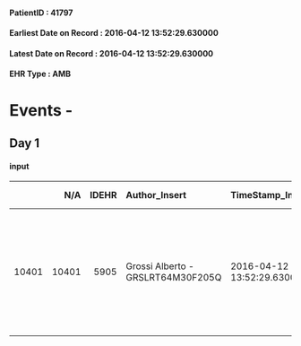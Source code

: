 
#### PatientID : 41797
#### Earliest Date on Record : 2016-04-12 13:52:29.630000
#### Latest Date on Record : 2016-04-12 13:52:29.630000
#### EHR Type : AMB

# Events - 

## Day 1

#### input
|       |    N/A |   IDEHR | Author_Insert                     | TimeStamp_Insert           | EHRType   |   PatientID |   IDDigitalSignDocument | persone_vicine   |   Unnamed: 0_x.1 |   IDANAMNESI_SOCIALE | Patient   | FamigliaAltro   | Paziente_T   | FamigliaAltro_T   |   Non_Rilevabile_x.1 | Note_Non_Rilevabile_x.1   | opt_Problemi   | Note_I                                                                                                                          | chk_contr_sintomi   | opt_paziente_a   | opt_famiglia_a   | opt_adeguatezza   | opt_paziente_solo   | ds_note_con                                                                                                                  | opt_presente_assente   | Caregiver_principale   | opt_capacita   | ds_familiari_coinv   | opt_risorse_ec   | ds_note_prio                                                                                  | opt_paziente_ad   | opt_caregiver_ad   | opt_inv_civile            | Needs     | Domestic partnership                         | Fragility                    |
|------:|-------:|--------:|:----------------------------------|:---------------------------|:----------|------------:|------------------------:|:-----------------|-----------------:|---------------------:|:----------|:----------------|:-------------|:------------------|---------------------:|:--------------------------|:---------------|:--------------------------------------------------------------------------------------------------------------------------------|:--------------------|:-----------------|:-----------------|:------------------|:--------------------|:-----------------------------------------------------------------------------------------------------------------------------|:-----------------------|:-----------------------|:---------------|:---------------------|:-----------------|:----------------------------------------------------------------------------------------------|:------------------|:-------------------|:--------------------------|:----------|:---------------------------------------------|:-----------------------------|
| 10401 |  10401 |    5905 | Grossi Alberto - GRSLRT64M30F205Q | 2016-04-12 13:52:29.630000 | AMB       |       41797 |                  333226 | N/A              |             3016 |                 1948 | Si#1      | Si#1            | No#0         | Si#1              |                    0 | NR                        | No#0           | Attualmente il paziente non √® del tutto lucido e quindi impossibile capire il livello di consapevolezza rispetto alla prognosi | controllo sintomi#0 | Indefinite#2     | Congruenti#1     | Da valutare#2     | No#0                | Vive con la moglie Luciana e una figlia ospite della sorella Maria Grazia, altri due figli di un primo matrimonio fuori casa | Presente#1             | moglie Luciana         | Adeguato#0     | sorella e figlia     | Adeguate#1       | Il ricovero √® consigliato dall'ospedale a fronte del peggioramento delle condizioni cliniche | Totale#2          | Totale#2           | in fase di accertamento#2 | Clinici#0 | Coniuge/Convivente#0;Figli#2;Altri parenti#3 | sovraccarico assistenziale#4 |


